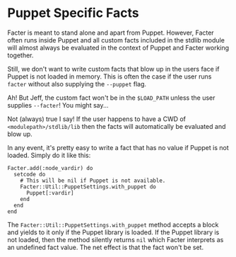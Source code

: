 Puppet Specific Facts
=====================

Facter is meant to stand alone and apart from Puppet.  However, Facter often
runs inside Puppet and all custom facts included in the stdlib module will
almost always be evaluated in the context of Puppet and Facter working
together.

Still, we don't want to write custom facts that blow up in the users face if
Puppet is not loaded in memory.  This is often the case if the user runs
`facter` without also supplying the `--puppet` flag.

Ah! But Jeff, the custom fact won't be in the `$LOAD_PATH` unless the user
supplies `--facter`! You might say...

Not (always) true I say!  If the user happens to have a CWD of
`<modulepath>/stdlib/lib` then the facts will automatically be evaluated and
blow up.

In any event, it's pretty easy to write a fact that has no value if Puppet is
not loaded.  Simply do it like this:

    Facter.add(:node_vardir) do
      setcode do
        # This will be nil if Puppet is not available.
        Facter::Util::PuppetSettings.with_puppet do
          Puppet[:vardir]
        end
      end
    end

The `Facter::Util::PuppetSettings.with_puppet` method accepts a block and
yields to it only if the Puppet library is loaded.  If the Puppet library is
not loaded, then the method silently returns `nil` which Facter interprets as
an undefined fact value.  The net effect is that the fact won't be set.
